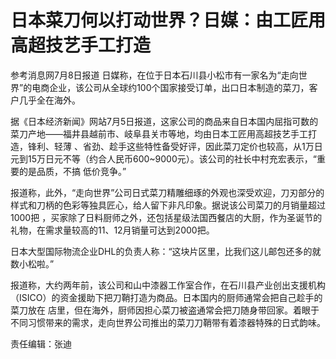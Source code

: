 # 日本菜刀何以打动世界？日媒：由工匠用高超技艺手工打造

参考消息网7月8日报道
日媒称，在位于日本石川县小松市有一家名为“走向世界”的电商企业，该公司从全球约100个国家接受订单，出口日本制造的菜刀，客户几乎全在海外。

据《日本经济新闻》网站7月5日报道，这家公司的商品来自日本国内屈指可数的菜刀产地——福井县越前市、岐阜县关市等地，均由日本工匠用高超技艺手工打造，锋利、轻薄
、省劲、趁手这些特性备受好评，因此菜刀定价也较高，从1万日元到15万日元不等（约合人民币600~9000元）。该公司的社长中村充宏表示，“重要的是品质，不搞
低价竞争。”

报道称，此外，“走向世界”公司日式菜刀精雕细琢的外观也深受欢迎，刀刃部分的样式和刀柄的色彩等独具匠心，给人留下非凡印象。据说该公司菜刀的月销量超过1000把
，买家除了日料厨师之外，还包括星级法国西餐店的大厨，作为圣诞节的礼物，在需求量较高的11、12月销量可达到2000把。

日本大型国际物流企业DHL的负责人称：“这块片区里，比我们这儿邮包还多的就数小松啦。”

报道称，大约两年前，该公司和山中漆器工作室合作，在石川县产业创出支援机构（ISICO）的资金援助下把刀鞘打造为商品。日本国内的厨师通常会把自己趁手的菜刀放在
店里，但在海外，厨师因担心菜刀被盗通常会把刀随身带回家。着眼于不同习惯带来的需求，走向世界公司推出的菜刀刀鞘带有着漆器特殊的日式韵味。

责任编辑：张迪

